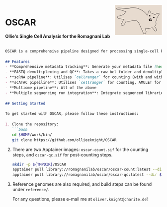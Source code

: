 <img align="right" width="150" src="docs/files/oscar.jpg" alt="OSCAR Logo">

# OSCAR

**Ollie's Single Cell Analysis for the Romagnani Lab**

```markdown

OSCAR is a comprehensive pipeline designed for processing single-cell RNA, ATAC, and multiome sequencing data.

## Features
- **Comprehensive metadata tracking**: Generate your metadata file [here](https://ollieeknight.github.io/OSCAR/) and keep track of sequencing runs.
- **FASTQ demultiplexing and QC**: Takes a raw bcl folder and demultiplexes FASTQ files, performs `fastqc` and `multiqc`.
- **scRNA pipeline**: Utilises `cellranger` for counting (with and without ADT/HTO), performs ambient-RNA correction with `CellBender`, and donor genotyping demultiplexing with `cellsnp-lite` and `vireo`.
- **scATAC pipeiline**: Utilises `cellranger` for counting, AMULET for doublet prediction, donor genotyping demultiplexing with `cellsnp-lite` and `vireo`, and for ASAP-seq performs ADT/HTO counting with `kallisto`.
- **Multiome pipeline**: All of the above
- **Multiple sequencing run integration**: Integrate sequenced libraries from several runs into one output folder.

## Getting Started

To get started with OSCAR, please follow these instructions:

1. Clone the repository:
   ```bash
   cd $HOME/work/bin/
   git clone https://github.com/ollieeknight/OSCAR
   ```
2. There are two Apptainer images: `oscar-count.sif` for the counting steps, and `oscar-qc.sif` for post-counting steps.
   ```bash
   mkdir -p ${TMPDIR}/OSCAR
   apptainer pull library://romagnanilab/oscar/oscar-count:latest --dir ${TMPDIR}/OSCAR/
   apptainer pull library://romagnanilab/oscar/oscar-qc:latest --dir ${TMPDIR}/OSCAR/
   ```
3. Reference genomes are also required, and build steps can be found under `reference/`.

   For any questions, please e-mail me at `oliver.knight@charite.de`!